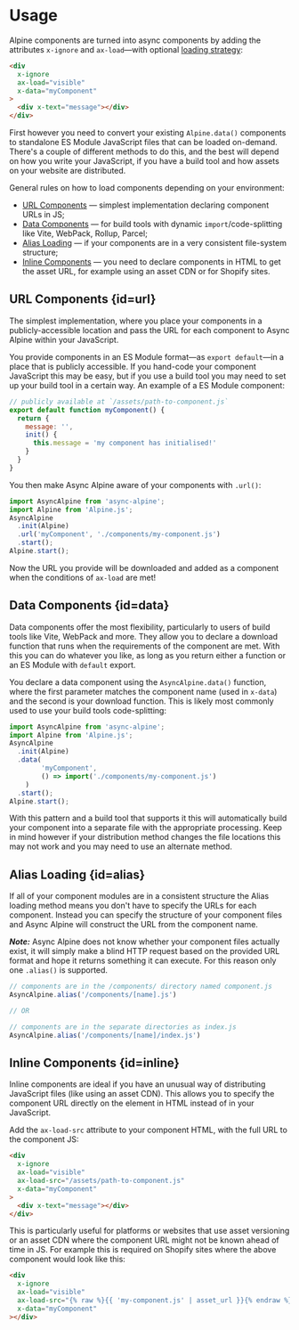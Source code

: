 # Usage

Alpine components are turned into async components by adding the attributes `x-ignore` and `ax-load`—with optional [loading strategy](#strategies):

```html
<div
  x-ignore
  ax-load="visible"
  x-data="myComponent"
>
  <div x-text="message"></div>
</div>
```

First however you need to convert your existing `Alpine.data()` components to standalone ES Module JavaScript files that can be loaded on-demand. There's a couple of different methods to do this, and the best will depend on how you write your JavaScript, if you have a build tool and how assets on your website are distributed.

General rules on how to load components depending on your environment:

- [URL Components](#url) &mdash; simplest implementation declaring component URLs in JS;
- [Data Components](#data) &mdash; for build tools with dynamic `import`/code-splitting like Vite, WebPack, Rollup, Parcel;
- [Alias Loading](#alias) &mdash; if your components are in a very consistent file-system structure;
- [Inline Components](#inline) &mdash; you need to declare components in HTML to get the asset URL, for example using an asset CDN or for Shopify sites.

## URL Components {id=url}

The simplest implementation, where you place your components in a publicly-accessible location and pass the URL for each component to Async Alpine within your JavaScript.

You provide components in an ES Module format—as `export default`—in a place that is publicly accessible. If you hand-code your component JavaScript this may be easy, but if you use a build tool you may need to set up your build tool in a certain way. An example of a ES Module component:

```js
// publicly available at `/assets/path-to-component.js`
export default function myComponent() {
  return {
    message: '',
    init() {
      this.message = 'my component has initialised!'
    }
  }
}
```

You then make Async Alpine aware of your components with `.url()`:

```js
import AsyncAlpine from 'async-alpine';
import Alpine from 'Alpine.js';
AsyncAlpine
  .init(Alpine)
  .url('myComponent', './components/my-component.js')
  .start();
Alpine.start();
```

Now the URL you provide will be downloaded and added as a component when the conditions of `ax-load` are met!

## Data Components {id=data}

Data components offer the most flexibility, particularly to users of build tools like Vite, WebPack and more. They allow you to declare a download function that runs when the requirements of the component are met. With this you can do whatever you like, as long as you return either a function or an ES Module with `default` export.

You declare a data component using the `AsyncAlpine.data()` function, where the first parameter matches the component name (used in `x-data`) and the second is your download function. This is likely most commonly used to use your build tools code-splitting:

```js
import AsyncAlpine from 'async-alpine';
import Alpine from 'Alpine.js';
AsyncAlpine
  .init(Alpine)
  .data(
		'myComponent',
		() => import('./components/my-component.js')
	)
  .start();
Alpine.start();
```

With this pattern and a build tool that supports it this will automatically build your component into a separate file with the appropriate processing. Keep in mind however if your distribution method changes the file locations this may not work and you may need to use an alternate method.

## Alias Loading {id=alias}

If all of your component modules are in a consistent structure the Alias loading method means you don't have to specify the URLs for each component. Instead you can specify the structure of your component files and Async Alpine will construct the URL from the component name.

***Note:*** Async Alpine does not know whether your component files actually exist, it will simply make a blind HTTP request based on the provided URL format and hope it returns something it can execute. For this reason only one `.alias()` is supported.

```js
// components are in the /components/ directory named component.js
AsyncAlpine.alias('/components/[name].js')

// OR

// components are in the separate directories as index.js
AsyncAlpine.alias('/components/[name]/index.js')
```

## Inline Components {id=inline}

Inline components are ideal if you have an unusual way of distributing JavaScript files (like using an asset CDN). This allows you to specify the component URL directly on the element in HTML instead of in your JavaScript.

Add the `ax-load-src` attribute to your component HTML, with the full URL to the component JS:

```html
<div
  x-ignore
  ax-load="visible"
  ax-load-src="/assets/path-to-component.js"
  x-data="myComponent"
>
  <div x-text="message"></div>
</div>
```

This is particularly useful for platforms or websites that use asset versioning or an asset CDN where the component URL might not be known ahead of time in JS. For example this is required on Shopify sites where the above component would look like this:

```html
<div
  x-ignore
  ax-load="visible"
  ax-load-src="{% raw %}{{ 'my-component.js' | asset_url }}{% endraw %}"
  x-data="myComponent"
></div>
```
